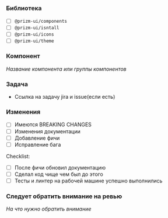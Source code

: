 ### Библиотека

- [ ] `@prizm-ui/components`
- [ ] `@prizm-ui/isntall`
- [ ] `@prizm-ui/icons`
- [ ] `@prizm-ui/theme`

### Компонент

_Название компонента или группы компонентов_


### Задача

- Ссылка на задачу jira и issue(если есть)

### Изменения

- [ ] Имеются BREAKING CHANGES
- [ ] Изменения документации
- [ ] Добавление фичи
- [ ] Исправление бага

Checklist:

- [ ] После фичи обновил документацию
- [ ] Сделал код чище чем был до этого
- [ ] Тесты и линтер на рабочей машине успешно выполнились

### Следует обратить внимание на ревью

_На что нужно обратить внимание_
